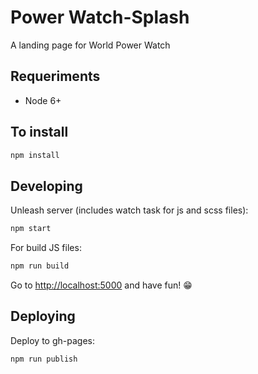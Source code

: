 # Power Watch-Splash

A landing page for World Power Watch

## Requeriments

  * Node 6+



## To install

  ```  bash
  npm install
  ```
  
## Developing

Unleash server (includes watch task for js and scss files):
  
  ```  bash
  npm start
  ```
  
For build JS files:

  ```  bash
  npm run build
  ```

Go to [http://localhost:5000](http://localhost:5000 "localhost") and have fun! :grin:

## Deploying

Deploy to gh-pages:
  
  ```bash
  npm run publish
  ```
